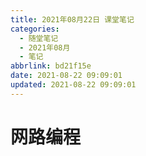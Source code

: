 ```yaml
---
title: 2021年08月22日 课堂笔记
categories:
  - 随堂笔记
  - 2021年08月
  - 笔记
abbrlink: bd21f15e
date: 2021-08-22 09:09:01
updated: 2021-08-22 09:09:01
---
```

# 网路编程
